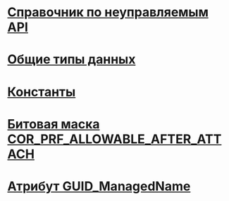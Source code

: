 # [Справочник по неуправляемым API](index.md)
# [Общие типы данных](common-data-types-unmanaged-api-reference.md)
# [Константы](constants-unmanaged-api-reference.md)
# [Битовая маска COR_PRF_ALLOWABLE_AFTER_ATTACH](cor-prf-allowable-after-attach-bitmask.md)
# [Атрибут GUID_ManagedName](guid-managedname-attribute.md)
